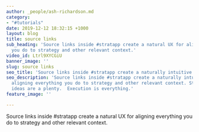 ```yaml
---
author: _people/ash-richardson.md
category:
- "#tutorials"
date: 2019-12-12 18:32:15 +1000
layout: blog
title: source links
sub_heading: 'Source links inside #stratapp create a natural UX for aligning everything
  you do to strategy and other relevant context.'
video_id: Ltrl9XYCGiU
banner_image: ''
slug: source links
seo_title: 'Source links inside #stratapp create a naturally intuitive UX'
seo_description: 'Source links inside #stratapp create a naturally intuitive UX for
  aligning everything you do to strategy and other relevant context. Strategy and
  ideas are a plenty.  Execution is everything.'
feature_image: ''

---
```

Source links inside #stratapp create a natural UX for aligning everything you do to strategy and other relevant context.
